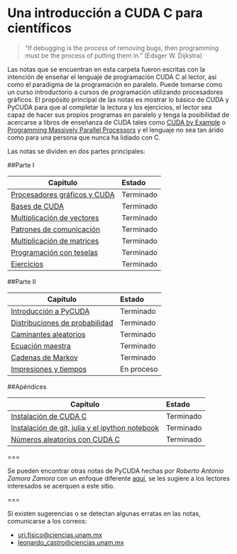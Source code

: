Una introducción a CUDA C para científicos
===============

> “If debugging is the process of removing bugs, 
> then programming must be the process of putting them 
> in.” (Edsger W. Dijkstra)


Las notas que se encuentran en esta carpeta fueron escritas con la intención de enseñar el lenguaje de programación CUDA C al lector, asi como el paradigma de la programación en paralelo. Puede tomarse como un curso introductorio a cursos de programación utilizando procesadores gráficos. El propósito principal de las notas es mostrar lo básico de CUDA y PyCUDA para que al completar la lectura y los ejercicios, el lector sea capaz de hacer sus propios programas en paralelo y tenga la posibilidad de acercarse a libros de enseñanza de CUDA tales como [CUDA by Example](https://developer.nvidia.com/content/cuda-example-introduction-general-purpose-gpu-programming-0) o [Programming Massively Parallel Processors](https://developer.nvidia.com/content/programming-massively-parallel-processors-hands-approach) y el lenguaje no sea tan árido como para una persona que nunca ha lidiado con C.

Las notas se dividen en dos partes principales:

##Parte I

| Capítulo              | Estado        |
---|:--
[Procesadores gráficos y CUDA](https://github.com/UriAceves/Servicio_social/blob/master/Parte%201%20-%20CUDA%20C/01%20-%20Procesadores%20graficos%2C%20CUDA%20y%20PyCUDA.ipynb) | Terminado
[Bases de CUDA](https://github.com/UriAceves/Servicio_social/blob/master/Parte%201%20-%20CUDA%20C/02%20-%20Bases%20de%20CUDA.ipynb) | Terminado
[Multiplicación de vectores](https://github.com/UriAceves/Servicio_social/blob/master/Parte%201%20-%20CUDA%20C/03%20-%20Multiplicacion%20de%20vectores.ipynb) | Terminado
[Patrones de comunicación](https://github.com/UriAceves/Servicio_social/blob/master/Parte%201%20-%20CUDA%20C/04%20-%20Patrones%20de%20comunicacion.ipynb) | Terminado
[Multiplicación de matrices](https://github.com/UriAceves/Servicio_social/blob/master/Parte%201%20-%20CUDA%20C/05%20-%20Multiplicacion%20de%20matrices.ipynb) | Terminado
[Programación con teselas](https://github.com/UriAceves/Servicio_social/blob/master/Parte%201%20-%20CUDA%20C/06%20-%20Programacion%20con%20tecelas.ipynb) | Terminado
[Ejercicios](https://github.com/UriAceves/Servicio_social/blob/master/Parte%201%20-%20CUDA%20C/07%20-%20Ejercicios.ipynb) | Terminado

##Parte II

| Capítulo              | Estado        |
---|:--
[Introducción a PyCUDA](https://github.com/UriAceves/Servicio_social/blob/master/Parte%202%20-%20PyCUDA%20y%20aplicaciones/01%20-%20Introduccion%20a%20PyCUDA.ipynb) | Terminado
[Distribuciones de probabilidad](https://github.com/UriAceves/Servicio_social/blob/master/Parte%202%20-%20PyCUDA%20y%20aplicaciones/02%20-%20Distribuciones%20de%20probabilidad.ipynb) | Terminado
[Caminantes aleatorios](https://github.com/UriAceves/Servicio_social/blob/master/Parte%202%20-%20PyCUDA%20y%20aplicaciones/03%20-%20Caminantes%20aleatorios.ipynb) | Terminado
[Ecuación maestra](https://github.com/UriAceves/Servicio_social/blob/master/Parte%202%20-%20PyCUDA%20y%20aplicaciones/04%20-%20Ecuacion%20maestra.ipynb) | Terminado
[Cadenas de Markov](https://github.com/UriAceves/Servicio_social/blob/master/Parte%202%20-%20PyCUDA%20y%20aplicaciones/05%20-%20Cadenas%20de%20Markov.ipynb) | Terminado
[Impresiones y tiempos](https://github.com/UriAceves/Servicio_social/blob/master/Parte%202%20-%20PyCUDA%20y%20aplicaciones/06%20-%20Impresiones%20y%20tiempos%20en%20PyCUDA.ipynb) | En proceso

##Apéndices

| Capítulo              | Estado        |
---|:--
[Instalación de CUDA C](https://github.com/UriAceves/Servicio_social/blob/master/Ap%C3%A9ndices/01%20-%20Instalacion%20CUDA%20Ubuntu.ipynb) | Terminado
[Instalación de git, julia y el ipython notebook](https://github.com/UriAceves/Servicio_social/blob/master/Ap%C3%A9ndices/02%20-%20Git%20basico.ipynb) | Terminado
[Números aleatorios con CUDA C](https://github.com/UriAceves/Servicio_social/blob/master/Ap%C3%A9ndices/03%20-%20cuRAND%20con%20CUDA%20C.ipynb) | Terminado
===

Se pueden encontrar otras notas de PyCUDA hechas por *Roberto Antonio Zamora Zamora* con un enfoque diferente [aquí](https://github.com/zamorays/miniCursoPycuda), se les sugiere a los lectores interesados se acerquen a este sitio.

===

Si existen sugerencias o se detectan algunas erratas en las notas, comunicarse a los correos:
- uri.fisico@ciencias.unam.mx
- leonardo_castro@ciencias.unam.mx
